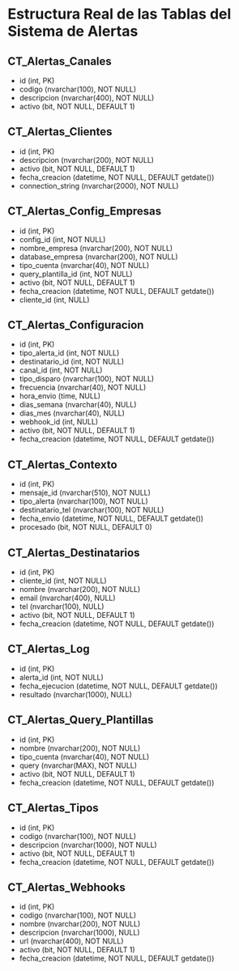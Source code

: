 # Estructura Real de las Tablas del Sistema de Alertas

## CT_Alertas_Canales
- id (int, PK)
- codigo (nvarchar(100), NOT NULL)
- descripcion (nvarchar(400), NOT NULL)
- activo (bit, NOT NULL, DEFAULT 1)

## CT_Alertas_Clientes
- id (int, PK)
- descripcion (nvarchar(200), NOT NULL)
- activo (bit, NOT NULL, DEFAULT 1)
- fecha_creacion (datetime, NOT NULL, DEFAULT getdate())
- connection_string (nvarchar(2000), NOT NULL)

## CT_Alertas_Config_Empresas
- id (int, PK)
- config_id (int, NOT NULL)
- nombre_empresa (nvarchar(200), NOT NULL)
- database_empresa (nvarchar(200), NOT NULL)
- tipo_cuenta (nvarchar(40), NOT NULL)
- query_plantilla_id (int, NOT NULL)
- activo (bit, NOT NULL, DEFAULT 1)
- fecha_creacion (datetime, NOT NULL, DEFAULT getdate())
- cliente_id (int, NULL)

## CT_Alertas_Configuracion
- id (int, PK)
- tipo_alerta_id (int, NOT NULL)
- destinatario_id (int, NOT NULL)
- canal_id (int, NOT NULL)
- tipo_disparo (nvarchar(100), NOT NULL)
- frecuencia (nvarchar(40), NOT NULL)
- hora_envio (time, NULL)
- dias_semana (nvarchar(40), NULL)
- dias_mes (nvarchar(40), NULL)
- webhook_id (int, NULL)
- activo (bit, NOT NULL, DEFAULT 1)
- fecha_creacion (datetime, NOT NULL, DEFAULT getdate())

## CT_Alertas_Contexto
- id (int, PK)
- mensaje_id (nvarchar(510), NOT NULL)
- tipo_alerta (nvarchar(100), NOT NULL)
- destinatario_tel (nvarchar(100), NOT NULL)
- fecha_envio (datetime, NOT NULL, DEFAULT getdate())
- procesado (bit, NOT NULL, DEFAULT 0)

## CT_Alertas_Destinatarios
- id (int, PK)
- cliente_id (int, NOT NULL)
- nombre (nvarchar(200), NOT NULL)
- email (nvarchar(400), NULL)
- tel (nvarchar(100), NULL)
- activo (bit, NOT NULL, DEFAULT 1)
- fecha_creacion (datetime, NOT NULL, DEFAULT getdate())

## CT_Alertas_Log
- id (int, PK)
- alerta_id (int, NOT NULL)
- fecha_ejecucion (datetime, NOT NULL, DEFAULT getdate())
- resultado (nvarchar(1000), NULL)

## CT_Alertas_Query_Plantillas
- id (int, PK)
- nombre (nvarchar(200), NOT NULL)
- tipo_cuenta (nvarchar(40), NOT NULL)
- query (nvarchar(MAX), NOT NULL)
- activo (bit, NOT NULL, DEFAULT 1)
- fecha_creacion (datetime, NOT NULL, DEFAULT getdate())

## CT_Alertas_Tipos
- id (int, PK)
- codigo (nvarchar(100), NOT NULL)
- descripcion (nvarchar(1000), NOT NULL)
- activo (bit, NOT NULL, DEFAULT 1)
- fecha_creacion (datetime, NOT NULL, DEFAULT getdate())

## CT_Alertas_Webhooks
- id (int, PK)
- codigo (nvarchar(100), NOT NULL)
- nombre (nvarchar(200), NOT NULL)
- descripcion (nvarchar(1000), NULL)
- url (nvarchar(400), NOT NULL)
- activo (bit, NOT NULL, DEFAULT 1)
- fecha_creacion (datetime, NOT NULL, DEFAULT getdate())